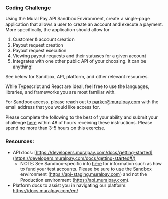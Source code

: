 ### Coding Challenge

Using the Mural Pay API Sandbox Environment, create a single-page application that allows a user to create an account and execute a payment. More specifically, the application should allow for
1. Customer & account creation
2. Payout request creation
3. Payout request execution
4. Viewing payout requests and their statuses for a given account
5. Integrates with one other public API of your choosing. It can be anything!

See below for Sandbox, API, platform, and other relevant resources.

While Typescript and React are ideal, feel free to use the languages, libraries, and frameworks you are most familiar with.

For Sandbox access, please reach out to [parker@muralpay.com](mailto:parker@muralpay.com) with the email address that you would like access for.

Please complete the following to the best of your ability and submit your challenge [here](https://docs.google.com/forms/d/e/1FAIpQLSfzDopDRb-HoMtTNUZCcydzjR4q_HeH9D7d4ffwEFoJiSAPIg/viewform) within 48 of hours receiving these instructions. Please spend no more than 3-5 hours on this exercise.


### Resources:

- API docs: [https://developers.muralpay.com/docs/getting-started](https://developers.muralpay.com/docs/getting-started#/)
  - NOTE: See Sandbox-specific info [here](https://developers.muralpay.com/docs/sandbox-environment) for information such as how to fund your test accounts. Please be sure to use the Sandbox environment (https://api-staging.muralpay.com) and not the Production environment (https://api.muralpay.com).
- Platform docs to assist you in navigating our platform: https://docs.muralpay.com/en/
  
